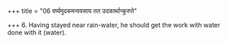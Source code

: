 +++
title = "06 वर्ष्यमुदकमन्ववसाय तत उदकार्थान्कुरुते"

+++
6. Having stayed near rain-water, he should get the work with water done with it (water).
